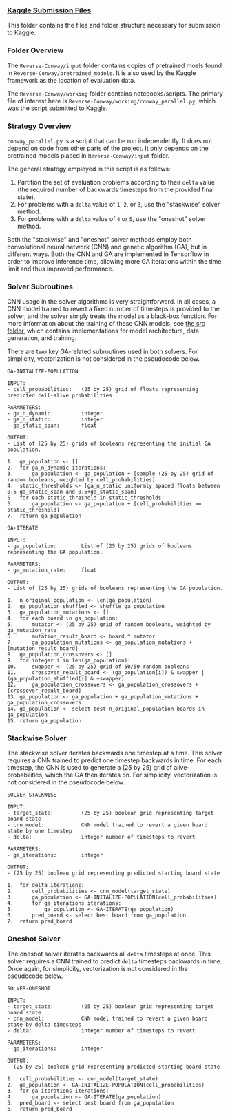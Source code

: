 ### <u>Kaggle Submission Files</u>

This folder contains the files and folder structure necessary for submission to Kaggle.

### Folder Overview

The `Reverse-Conway/input` folder contains copies of pretrained moels found in `Reverse-Conway/pretrained_models`.
It is also used by the Kaggle framework as the location of evaluation data.

The `Reverse-Conway/working` folder contains notebooks/scripts. 
The primary file of interest here is `Reverse-Conway/working/conway_parallel.py`, which was the script submitted to Kaggle.

### Strategy Overview

`conway_parallel.py` is a script that can be run independently.
It does not depend on code from other parts of the project.
It only depends on the pretrained models placed in `Reverse-Conway/input` folder.

The general strategy employed in this script is as follows:

1. Partition the set of evaluation problems according to their `delta` value (the required number of backwards timesteps from the provided final state).
2. For problems with a `delta` value of `1`, `2`, or `3`, use the "stackwise" solver method.
3. For problems with a `delta` value of `4` or `5`, use the "oneshot" solver method.

Both the "stackwise" and "oneshot" solver methods employ both 
convolutional neural network (CNN) and genetic algorithm (GA), but in different ways. 
Both the CNN and GA are implemented in Tensorflow in order to improve inference time, 
allowing more GA iterations within the time limit and thus improved performance.


### Solver Subroutines

CNN usage in the solver algorithms is very straightforward.
In all cases, a CNN model trained to revert a fixed number of timesteps is provided to the solver,
and the solver simply treats the model as a black-box function. For more information about the training 
of these CNN models, see [the src folder](https://github.com/morgannewellsun/Reverse-Conway/tree/master/src),
which contains implementations for model architecture, data generation, and training.

There are two key GA-related subroutines used in both solvers.
For simplicity, vectorization is not considered in the pseudocode below.

```
GA-INITALIZE-POPULATION

INPUT:
- cell_probabilities:   (25 by 25) grid of floats representing predicted cell-alive probabilities

PARAMETERS:
- ga_n_dynamic:         integer
- ga_n_static:          integer
- ga_static_span:       float

OUTPUT:
- List of (25 by 25) grids of booleans representing the initial GA population.

1.  ga_population <- []
2.  for ga_n_dynamic iterations:
3.      ga_population <- ga_population + [sample (25 by 25) grid of random booleans, weighted by cell_probabilities]
4.  static_thresholds <- [ga_n_static uniformly spaced floats between 0.5-ga_static_span and 0.5+ga_static_span]
5.  for each static_threshold in static_thresholds:
6.      ga_population <- ga_population + [cell_probabilities >= static_threshold]
7.  return ga_population
```

```
GA-ITERATE

INPUT:
- ga_population:        List of (25 by 25) grids of booleans representing the GA population.

PARAMETERS:
- ga_mutation_rate:     float

OUTPUT:
- List of (25 by 25) grids of booleans representing the GA population.

1.  n_original_population <- len(ga_population)
2.  ga_population_shuffled <- shuffle ga_population
3.  ga_population_mutations <- []
4.  for each board in ga_population:
5.      mutator <- (25 by 25) grid of random booleans, weighted by ga_mutation_rate
6.      mutation_result_board <- board ^ mutator
7.      ga_population_mutations <- ga_population_mutations + [mutation_result_board]
8.  ga_population_crossovers <- []
9.  for integer i in len(ga_population):
10.     swapper <- (25 by 25) grid of 50/50 random booleans
11.     crossover_result_board <- (ga_population[i]) & swapper | (ga_population_shuffled[i] & ~swapper)
12.     ga_population_crossovers <- ga_population_crossovers + [crossover_result_board]
13. ga_population <- ga_population + ga_population_mutations + ga_population_crossovers
14. ga_population <- select best n_original_population boards in ga_population
15. return ga_population
```

### Stackwise Solver

The stackwise solver iterates backwards one timestep at a time.
This solver requires a CNN trained to predict one timestep backwards in time.
For each timestep, the CNN is used to generate a (25 by 25) grid of alive-probabilities, which the GA then iterates on.
For simplicity, vectorization is not considered in the pseudocode below.

```
SOLVER-STACKWISE

INPUT:
- target_state:         (25 by 25) boolean grid representing target board state
- cnn_model:            CNN model trained to revert a given board state by one timestep
- delta:                integer number of timesteps to revert

PARAMETERS:
- ga_iterations:        integer
 
OUTPUT:
- (25 by 25) boolean grid representing predicted starting board state

1.  for delta iterations:
2.      cell_probabilities <- cnn_model(target_state)
3.      ga_population <- GA-INITALIZE-POPULATION(cell_probabilities)
4.      for ga_iterations iterations:
5.          ga_population <- GA-ITERATE(ga_population)
6.      pred_board <- select best board from ga_population
7.  return pred_board
```

### Oneshot Solver

The oneshot solver iterates backwards all `delta` timesteps at once.
This solver requires a CNN trained to predict `delta` timesteps backwards in time.
Once again, for simplicity, vectorization is not considered in the pseudocode below.

```
SOLVER-ONESHOT

INPUT:
- target_state:         (25 by 25) boolean grid representing target board state
- cnn_model:            CNN model trained to revert a given board state by delta timesteps
- delta:                integer number of timesteps to revert

PARAMETERS:
- ga_iterations:        integer
 
OUTPUT:
- (25 by 25) boolean grid representing predicted starting board state

1.  cell_probabilities <- cnn_model(target_state)
2.  ga_population <- GA-INITALIZE-POPULATION(cell_probabilities)
3.  for ga_iterations iterations:
4.      ga_population <- GA-ITERATE(ga_population)
5.  pred_board <- select best board from ga_population
6.  return pred_board
```

